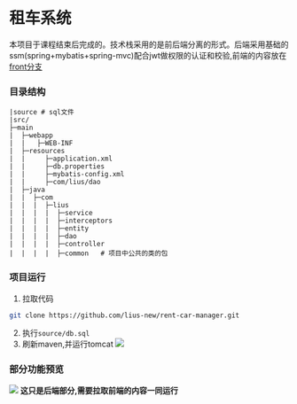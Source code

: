 # 租车系统

本项目于课程结束后完成的。技术栈采用的是前后端分离的形式。后端采用基础的ssm(spring+mybatis+spring-mvc)配合jwt做权限的认证和校验,前端的内容放在[front分支](https://github.com/lius-new/rent-car-manager/tree/front)

### 目录结构
```
|source # sql文件
|src/
├─main
|  ├─webapp
|  |   ├─WEB-INF
|  ├─resources
|  |     ├─application.xml
|  |     ├─db.properties
|  |     ├─mybatis-config.xml
|  |     ├─com/lius/dao
|  ├─java
|  |  ├─com
|  |  |  ├─lius
|  |  |  |  ├─service
|  |  |  |  ├─interceptors
|  |  |  |  ├─entity
|  |  |  |  ├─dao
|  |  |  |  ├─controller
|  |  |  |  ├─common   # 项目中公共的类的包
```

### 项目运行

1. 拉取代码
```bash
git clone https://github.com/lius-new/rent-car-manager.git
```
2. 执行`source/db.sql`
3. 刷新maven,并运行tomcat
![](https://s2.loli.net/2023/06/26/QW6gZDyJo5wtq14.png)

### 部分功能预览
![](https://github.com/lius-new/rent-car-manager/blob/main/source/project-preview.gif)
**这只是后端部分,需要拉取前端的内容一同运行**